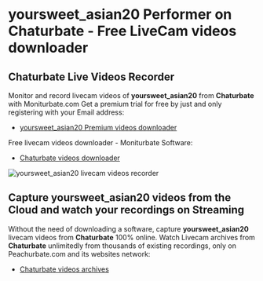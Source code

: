 # yoursweet_asian20 Performer on Chaturbate - Free LiveCam videos downloader

## Chaturbate Live Videos Recorder

Monitor and record livecam videos of **yoursweet_asian20** from **Chaturbate** with Moniturbate.com
Get a premium trial for free by just and only registering with your Email address:
* [yoursweet_asian20 Premium videos downloader](https://moniturbate.com/request-demo-licence-key.html)

Free livecam videos downloader - Moniturbate Software:
* [Chaturbate videos downloader](https://moniturbate.com/moniturbate-download-software.html)

![yoursweet_asian20 livecam videos recorder](https://peachurnet.com/templates/moniturbate-software.png)


## Capture yoursweet_asian20 videos from the Cloud and watch your recordings on Streaming

Without the need of downloading a software, capture **yoursweet_asian20** livecam videos from **Chaturbate** 100% online.
Watch Livecam archives from **Chaturbate** unlimitedly from thousands of existing recordings, only on Peachurbate.com and its websites network:
* [Chaturbate videos archives](https://peachurnet.com/)